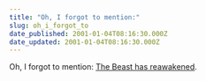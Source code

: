 ```yaml
---
title: "Oh, I forgot to mention:"
slug: oh_i_forgot_to
date_published: 2001-01-04T08:16:30.000Z
date_updated: 2001-01-04T08:16:30.000Z
---
```


Oh, I forgot to mention: [The Beast has reawakened](http://www.oneswellfoop.com/).
